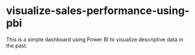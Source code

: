 # visualize-sales-performance-using-pbi
This is a simple dashboard using Power BI to visualize descriptive data in the past.
